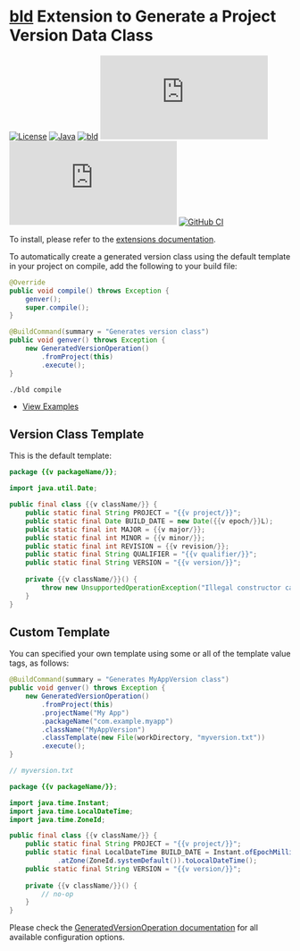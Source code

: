 # [bld](https://rife2.com/bld) Extension to Generate a Project Version Data Class


[![License](https://img.shields.io/badge/license-Apache%20License%202.0-blue.svg)](https://opensource.org/licenses/Apache-2.0)
[![Java](https://img.shields.io/badge/java-17%2B-blue)](https://www.oracle.com/java/technologies/javase/jdk17-archive-downloads.html)
[![bld](https://img.shields.io/badge/1.7.3-FA9052?label=bld&labelColor=2392FF)](https://rife2.com/bld)
[![Release](https://flat.badgen.net/maven/v/metadata-url/repo.rife2.com/releases/com/uwyn/rife2/bld-generated-version/maven-metadata.xml?color=blue)](https://repo.rife2.com/#/releases/com/uwyn/rife2/bld-generated-version)
[![Snapshot](https://flat.badgen.net/maven/v/metadata-url/repo.rife2.com/snapshots/com/uwyn/rife2/bld-generated-version/maven-metadata.xml?label=snapshot)](https://repo.rife2.com/#/snapshots/com/uwyn/rife2/bld-generated-version)
[![GitHub CI](https://github.com/rife2/bld-generated-version/actions/workflows/bld.yml/badge.svg)](https://github.com/rife2/bld-generated-version/actions/workflows/bld.yml)

To install, please refer to the [extensions documentation](https://github.com/rife2/bld/wiki/Extensions).

To automatically create a generated version class using the default template in your project on compile, add the following to your build file:
```java
@Override
public void compile() throws Exception {
    genver();
    super.compile();
}

@BuildCommand(summary = "Generates version class")
public void genver() throws Exception {
    new GeneratedVersionOperation()
        .fromProject(this)
        .execute();
}
```

```text
./bld compile
```

- [View Examples](https://github.com/rife2/bld-generated-version/tree/master/examples)

## Version Class Template

This is the default template:

```java
package {{v packageName/}};

import java.util.Date;

public final class {{v className/}} {
    public static final String PROJECT = "{{v project/}}";
    public static final Date BUILD_DATE = new Date({{v epoch/}}L);
    public static final int MAJOR = {{v major/}};
    public static final int MINOR = {{v minor/}};
    public static final int REVISION = {{v revision/}};
    public static final String QUALIFIER = "{{v qualifier/}}";
    public static final String VERSION = "{{v version/}}";
    
    private {{v className/}}() {
        throw new UnsupportedOperationException("Illegal constructor call.");
    }
}
```
## Custom Template
You can specified your own template using some or all of the template value tags, as follows:

```java
@BuildCommand(summary = "Generates MyAppVersion class")
public void genver() throws Exception {
    new GeneratedVersionOperation()
        .fromProject(this)
        .projectName("My App")
        .packageName("com.example.myapp")
        .className("MyAppVersion")
        .classTemplate(new File(workDirectory, "myversion.txt"))
        .execute();
}
```
```java
// myversion.txt

package {{v packageName/}};

import java.time.Instant;
import java.time.LocalDateTime;
import java.time.ZoneId;

public final class {{v className/}} {
    public static final String PROJECT = "{{v project/}}";
    public static final LocalDateTime BUILD_DATE = Instant.ofEpochMilli({{v epoch/}}L)
            .atZone(ZoneId.systemDefault()).toLocalDateTime();
    public static final String VERSION = "{{v version/}}";
    
    private {{v className/}}() {
        // no-op
    }
}
```


Please check the [GeneratedVersionOperation documentation](https://rife2.github.io/bld-generated-version/rife/bld/extension/GeneratedVersionOperation.html#method-summary) for all available configuration options.

